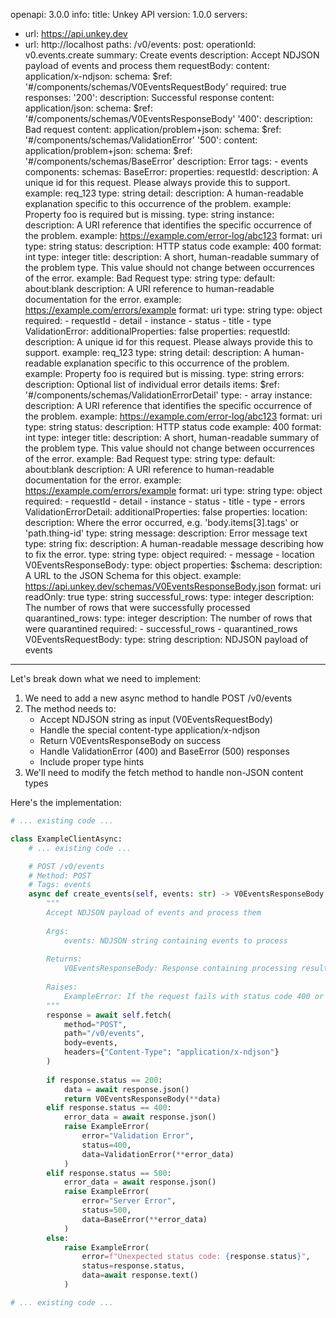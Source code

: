 openapi: 3.0.0
info:
  title: Unkey API
  version: 1.0.0
servers:
  - url: https://api.unkey.dev
  - url: http://localhost
paths:
  /v0/events:
    post:
      operationId: v0.events.create
      summary: Create events
      description: Accept NDJSON payload of events and process them
      requestBody:
        content:
          application/x-ndjson:
            schema:
              $ref: '#/components/schemas/V0EventsRequestBody'
        required: true
      responses:
        '200':
          description: Successful response
          content:
            application/json:
              schema:
                $ref: '#/components/schemas/V0EventsResponseBody'
        '400':
          description: Bad request
          content:
            application/problem+json:
              schema:
                $ref: '#/components/schemas/ValidationError'
        '500':
          content:
            application/problem+json:
              schema:
                $ref: '#/components/schemas/BaseError'
          description: Error
      tags:
        - events
components:
  schemas:
    BaseError:
      properties:
        requestId:
          description: A unique id for this request. Please always provide this to support.
          example: req_123
          type: string
        detail:
          description: A human-readable explanation specific to this occurrence of the problem.
          example: Property foo is required but is missing.
          type: string
        instance:
          description: A URI reference that identifies the specific occurrence of the problem.
          example: https://example.com/error-log/abc123
          format: uri
          type: string
        status:
          description: HTTP status code
          example: 400
          format: int
          type: integer
        title:
          description: A short, human-readable summary of the problem type. This value should not change between occurrences of the error.
          example: Bad Request
          type: string
        type:
          default: about:blank
          description: A URI reference to human-readable documentation for the error.
          example: https://example.com/errors/example
          format: uri
          type: string
      type: object
      required:
        - requestId
        - detail
        - instance
        - status
        - title
        - type
    ValidationError:
      additionalProperties: false
      properties:
        requestId:
          description: A unique id for this request. Please always provide this to support.
          example: req_123
          type: string
        detail:
          description: A human-readable explanation specific to this occurrence of the problem.
          example: Property foo is required but is missing.
          type: string
        errors:
          description: Optional list of individual error details
          items:
            $ref: '#/components/schemas/ValidationErrorDetail'
          type:
            - array
        instance:
          description: A URI reference that identifies the specific occurrence of the problem.
          example: https://example.com/error-log/abc123
          format: uri
          type: string
        status:
          description: HTTP status code
          example: 400
          format: int
          type: integer
        title:
          description: A short, human-readable summary of the problem type. This value should not change between occurrences of the error.
          example: Bad Request
          type: string
        type:
          default: about:blank
          description: A URI reference to human-readable documentation for the error.
          example: https://example.com/errors/example
          format: uri
          type: string
      type: object
      required:
        - requestId
        - detail
        - instance
        - status
        - title
        - type
        - errors
    ValidationErrorDetail:
      additionalProperties: false
      properties:
        location:
          description: Where the error occurred, e.g. 'body.items[3].tags' or 'path.thing-id'
          type: string
        message:
          description: Error message text
          type: string
        fix:
          description: A human-readable message describing how to fix the error.
          type: string
      type: object
      required:
        - message
        - location
    V0EventsResponseBody:
      type: object
      properties:
        $schema:
          description: A URL to the JSON Schema for this object.
          example: https://api.unkey.dev/schemas/V0EventsResponseBody.json
          format: uri
          readOnly: true
          type: string
        successful_rows:
          type: integer
          description: The number of rows that were successfully processed
        quarantined_rows:
          type: integer
          description: The number of rows that were quarantined
      required:
        - successful_rows
        - quarantined_rows
    V0EventsRequestBody:
      type: string
      description: NDJSON payload of events

---
Let's break down what we need to implement:

1. We need to add a new async method to handle POST /v0/events
2. The method needs to:
   - Accept NDJSON string as input (V0EventsRequestBody)
   - Handle the special content-type application/x-ndjson
   - Return V0EventsResponseBody on success
   - Handle ValidationError (400) and BaseError (500) responses
   - Include proper type hints
3. We'll need to modify the fetch method to handle non-JSON content types

Here's the implementation:

```python:client.py
# ... existing code ...

class ExampleClientAsync:
    # ... existing code ...

    # POST /v0/events
    # Method: POST
    # Tags: events
    async def create_events(self, events: str) -> V0EventsResponseBody:
        """
        Accept NDJSON payload of events and process them
        
        Args:
            events: NDJSON string containing events to process
            
        Returns:
            V0EventsResponseBody: Response containing processing results
            
        Raises:
            ExampleError: If the request fails with status code 400 or 500
        """
        response = await self.fetch(
            method="POST",
            path="/v0/events",
            body=events,
            headers={"Content-Type": "application/x-ndjson"}
        )
        
        if response.status == 200:
            data = await response.json()
            return V0EventsResponseBody(**data)
        elif response.status == 400:
            error_data = await response.json()
            raise ExampleError(
                error="Validation Error",
                status=400,
                data=ValidationError(**error_data)
            )
        elif response.status == 500:
            error_data = await response.json()
            raise ExampleError(
                error="Server Error",
                status=500,
                data=BaseError(**error_data)
            )
        else:
            raise ExampleError(
                error=f"Unexpected status code: {response.status}",
                status=response.status,
                data=await response.text()
            )

# ... existing code ...
```